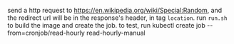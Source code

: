 send a http request to https://en.wikipedia.org/wiki/Special:Random, 
and the redirect url will be in the response's header, in tag `location`.
run `run.sh` to build the image and create the job.
to test, run kubectl create job --from=cronjob/read-hourly read-hourly-manual